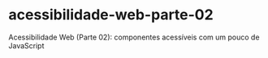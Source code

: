 # acessibilidade-web-parte-02
 Acessibilidade Web (Parte 02): componentes acessíveis com um pouco de JavaScript
